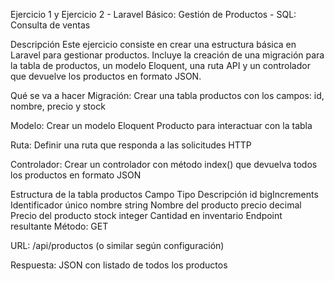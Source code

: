 Ejercicio 1 y Ejercicio 2 - Laravel Básico: Gestión de Productos - SQL: Consulta de ventas

Descripción
Este ejercicio consiste en crear una estructura básica en Laravel para gestionar productos. Incluye la creación de una migración para la tabla de productos, un modelo Eloquent, una ruta API y un controlador que devuelve los productos en formato JSON.

Qué se va a hacer
Migración: Crear una tabla productos con los campos: id, nombre, precio y stock

Modelo: Crear un modelo Eloquent Producto para interactuar con la tabla

Ruta: Definir una ruta que responda a las solicitudes HTTP

Controlador: Crear un controlador con método index() que devuelva todos los productos en formato JSON

Estructura de la tabla productos
Campo	Tipo	Descripción
id	bigIncrements	Identificador único
nombre	string	Nombre del producto
precio	decimal	Precio del producto
stock	integer	Cantidad en inventario
Endpoint resultante
Método: GET

URL: /api/productos (o similar según configuración)

Respuesta: JSON con listado de todos los productos

